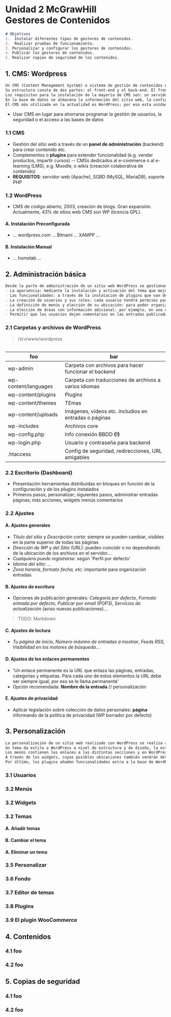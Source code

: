 # Unidad 2 McGrawHill <br> Gestores de Contenidos

```md
# Objetivos
1.  Instalar diferentes tipos de gestores de contenidos.
2.  Realizar pruebas de funcionamiento.
3. Personalizar y configurar los gestores de contenidos.
4. Publicar los gestores de contenidos.
5. Realizar copias de seguridad de los contenidos.
```

<Table of Contents>

## 1. CMS: Wordpress

```md
Un CMS (Content Management System) o sistema de gestión de contenidos es un entorno para crear y administrar información de sitios web.
Su estructura consta de dos partes: el front-end y el back-end. El front-end es la parte pública que cualquier usuario verá al acceder al sitio web, mientras que el back-end es la parte privada o de administración, accesible mediante usuario y contraseña, desde donde se gestiona la información que se ve en la parte pública y se añaden funcionalidades extra a la plataforma.
Los requisitos para la instalación de la mayoría de CMS son: un servidor web Apache, un sistema gestor de bases de datos MySQL y soporte para programación PHP.
En la base de datos se almacena la información del sitio web, la configuración de funcionalidades y los usuarios con sus permisos de acceso a la parte privada.
El CMS más utilizado en la actualidad es WordPress; por eso esta unidad se centra en su instalación, configuración y manejo.
```

- Usar CMS en lugar para ahorrarse programar la gestión de usuarios, la seguridad o el acceso a las bases de datos

### 1.1 CMS

- Gestión del sitio web a través de un **panel de administración** (backend) para crear contenido etc.
- Complementos o **plugins** para extender funcionalidad (e.g. vender productos, impartir cursos) -- CMSs dedicados al e-commerce o al e-learning (LMS), e.g. Moodle, o wikis (creación colaborativa de contenido)
- **REQUISITOS**: servidor web (Apache), SGBD (MySQL, MariaDB), soporte PHP

### 1.2 WordPress

- CMS de código abierto, 2003, creación de blogs. Gran expansión. Actualmente, 43% de sitios web CMS son WP (licencia GPL).

#### A. Instalación Preconfigurada

- ... wordpress.com ... Bitnami ... XAMPP ...

#### B. Instalación Manual

- ... homelab ...


## 2. Administración básica

```md
Desde la parte de administración de un sitio web WordPress se gestionan los contenidos organizados en páginas y entradas, pero también se manejan muchos otros aspectos, como por ejemplo:
- La apariencia: mediante la instalación y activación del tema que mejor se adapte a las necesidades del sitio.
- Las funcionalidades: a través de la instalación de plugins que van desde simples botones para que los usuarios compartan los contenidos de las páginas o las entradas en redes sociales hasta una tienda on-line.
- La creación de usuarios y sus roles: cada usuario tendrá permisos para realizar unas tareas u otras dentro de la administración del sitio web en función del rol que se le haya asignado.
- La definición de menús y elección de su ubicación: para poder organizar las secciones del sitio web.
- La elección de áreas con información adicional: por ejemplo, en una columna o al pie de página.
- Permitir que los usuarios dejen comentarios en las entradas publicadas y si estos comentarios deben revisarse antes de su publicación.
```

### 2.1 Carpetas y archivos de WordPress

> /srv/www/wordpress

| foo                   | bar
| ---                   | ---
| wp-admin              | Carpeta con archivos para hacer funcionar el backend
| wp-content/languages  | Carpeta con traducciones de archivos a varios idiomas
| wp-content/plugins    | Plugins
| wp-content/themes     | TEmas
| wp-content/uploads    | Imágenes, vídeos etc. includios en entradas o páginas
| wp-includes           | Archivos core
| wp-config.php         | Info conexión BBDD **(!)**
| wp-login.php          | Usuario y contraseña para backend
| .htaccess             | Config de seguridad, redirecciones, URL amigables

### 2.2 Escritorio (Dashboard)

- Presentación herramientas distribuidas en bloques en función de la configuración y de los plugins instalados
- Primeros pasos, personalizar; siguientes pasos, administrar entradas páginas; más acciones, widgets menús comentarios

### 2.2 Ajustes

#### A. Ajustes generales

- *Título del sitio* y *Descripción corta*: siempre se pueden cambiar, visibles en la parte superior de todas las páginas
- *Dirección de WP* y *del Sitio* (URL): pueden coincidir o no dependiendo de la ubicación de los archivos en el servidor...
- *Cualquiera puede registrarse*: según 'Perfil por defecto'
- *Idioma del sitio*: ...
- *Zona horaria, formato fecha, etc*: importante para organización entradas

#### B. Ajustes de escritura

- Opciones de publicación generales: *Categoría por defecto*, *Formato entrada por defecto*, *Publicar por email* (POP3), *Servicios de actualización* (aviso nuevas publicaciones)...

> TODO: Markdown

#### C. Ajustes de lectura

- *Tu página de inicio*, *Número máximo de entradas a mostrar*, *Feeds RSS*, *Visibilidad en los motores de búsqueda*...

#### D. Ajustes de los enlaces permanentes

- 'Un enlace permanente es la URL que enlaza las páginas, entradas, categorías y etiquetas. Para cada uno de estos elementos la URL debe ser siempre igual, por eso se le llama permanente'
- Opción recomendada: **Nombre de la entrada** // personalización

#### E. Ajustes de privacidad

- Aplicar legislación sobre colección de datos personales: **página** informando de la política de privacidad (WP borrador por defecto)


## 3. Personalización

```md
La personalización de un sitio web realizado con WordPress se realiza a través de la instalación de un tema, de la definición y ubicación de uno o varios menús, de la incorporación de widgets y de la instalación de plugins.
Un tema da estilo a WordPress a nivel de estructura y de diseño, la estructura es la ubicación de los elementos y el diseño es lo que da formato a los elementos. 
Los menús contienen los enlaces a las distintas secciones y en WordPress se pueden crear todos los que se quieran, pero sus ubicaciones dependen del tema instalado.
A través de los widgets, cuyas posibles ubicaciones también vendrán determinadas por el tema que está instalado, se pueden añadir al sitio web pequeños bloques de contenido como pueden ser textos, imágenes, enlaces, categorías, calendarios, etc.
Por último, los plugins añaden funcionalidades extra a la base de WordPress como, por ejemplo: sliders de imágenes, conexión con redes sociales, porfolios, testimonios, equipo, funcionalidades para crear una tienda on-line, etc.
```

### 3.1 Usuarios
### 3.2 Menús
### 3.2 Widgets
### 3.2 Temas
#### A. Añadir temas
#### B. Cambiar el tema
#### A. Eliminar un tema
### 3.5 Personalizar
### 3.6 Fondo
### 3.7 Editor de temas
### 3.8 Plugins
### 3.9 El plugin WooCommerce

## 4. Contenidos
### 4.1 foo
### 4.2 foo

## 5. Copias de seguridad
### 4.1 foo
### 4.2 foo
